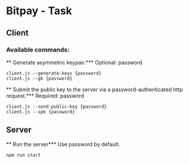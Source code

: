 Bitpay - Task
=======================

## Client

### Available commands:

** Generate asymmetric keypair.***
Optional: password

```
client.js --generate-keys {password}
client.js --gk {password}
```

** Submit the public key to the server via a password-authenticated http request.***
Required: password
```
client.js --send-public-key {password}
client.js --spk {password}
```

## Server

** Run the server***
Use password by default.
```
npm run start
```